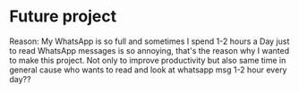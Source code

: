 # Future project
Reason: My WhatsApp is so full and sometimes I spend 1-2 hours a Day just to read WhatsApp messages is so annoying, that's the reason why I wanted to make this project. Not only to improve productivity but also same time in general cause who wants to read and look at whatsapp msg 1-2 hour every day??
